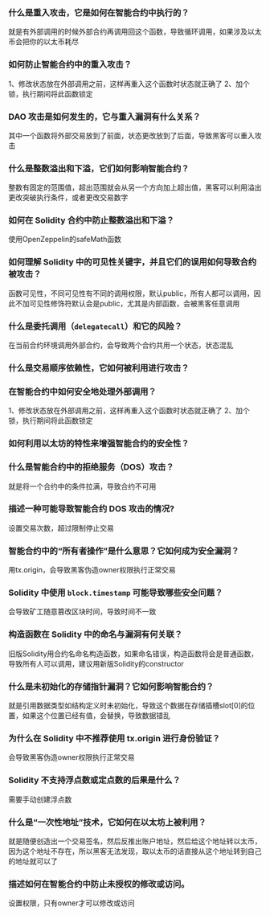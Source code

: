 ### 什么是重入攻击，它是如何在智能合约中执行的？

就是有外部调用的时候外部合约再调用回这个函数，导致循环调用，如果涉及以太币会把你的以太币耗尽

### 如何防止智能合约中的重入攻击？

1、修改状态放在外部调用之前，这样再重入这个函数时状态就正确了
2、加个锁，执行期间将此函数锁定

### DAO 攻击是如何发生的，它与重入漏洞有什么关系？

其中一个函数将外部交易放到了前面，状态更改放到了后面，导致黑客可以重入攻击

### 什么是整数溢出和下溢，它们如何影响智能合约？

整数有固定的范围值，超出范围就会从另一个方向加上超出值，黑客可以利用溢出更改突破执行条件，或者更改交易数字

### 如何在 Solidity 合约中防止整数溢出和下溢？

使用OpenZeppelin的safeMath函数

### 如何理解 Solidity 中的可见性关键字，并且它们的误用如何导致合约被攻击？

函数可见性，不同可见性有不同的调用权限，默认public，所有人都可以调用，因此不加可见性修饰符默认会是public，尤其是内部函数，会被黑客任意调用

### 什么是委托调用（`delegatecall`）和它的风险？

在当前合约环境调用外部合约，会导致两个合约共用一个状态，状态混乱

### 什么是交易顺序依赖性，它如何被利用进行攻击？



### 在智能合约中如何安全地处理外部调用？

1、修改状态放在外部调用之前，这样再重入这个函数时状态就正确了
2、加个锁，执行期间将此函数锁定

### 如何利用以太坊的特性来增强智能合约的安全性？



### 什么是智能合约中的拒绝服务（DOS）攻击？

就是将一个合约中的条件拉满，导致合约不可用

### 描述一种可能导致智能合约 DOS 攻击的情况?

设置交易次数，超过限制停止交易

### 智能合约中的“所有者操作”是什么意思？它如何成为安全漏洞？

用tx.origin，会导致黑客伪造owner权限执行正常交易

### Solidity 中使用 `block.timestamp` 可能导致哪些安全问题？

会导致矿工随意篡改区块时间，导致时间不一致

### 构造函数在 Solidity 中的命名与漏洞有何关联？

旧版Solidity用合约名命名构造函数，如果命名错误，构造函数将会是普通函数，导致所有人可以调用，建议用新版Solidity的constructor

### 什么是未初始化的存储指针漏洞？它如何影响智能合约？

就是引用数据类型如结构定义时未初始化，导致这个数据在存储插槽slot[0]的位置，如果这个位置已经有值，会替换，导致数据错乱

### 为什么在 Solidity 中不推荐使用 tx.origin 进行身份验证？

会导致黑客伪造owner权限执行正常交易

### Solidity 不支持浮点数或定点数的后果是什么？

需要手动创建浮点数

### 什么是“一次性地址”技术，它如何在以太坊上被利用？

就是随便创造出一个交易签名，然后反推出账户地址，然后给这个地址转以太币，因为这个地址不存在，所以黑客无法发现，取以太币的话直接从这个地址转到自己的地址就可以了

### 描述如何在智能合约中防止未授权的修改或访问。

设置权限，只有owner才可以修改或访问